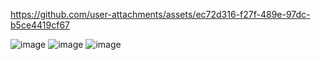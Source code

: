 

https://github.com/user-attachments/assets/ec72d316-f27f-489e-97dc-b5ce4419cf67


![image](https://github.com/Zanvis/Animation/assets/161169953/8773c66b-2dd7-4b8d-b25e-725a00a6bde1)
![image](https://github.com/Zanvis/Animation/assets/161169953/d1f16fbd-0f07-472a-8e36-e527e147c310)
![image](https://github.com/Zanvis/Animation/assets/161169953/0216d41a-c7c6-4fc1-a8b7-337ef300ee9a)
